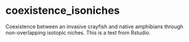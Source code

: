 # coexistence_isoniches
Coexistence between an invasive crayfish and native amphibians through non-overlapping isotopic niches. This is a test from Rstudio.
